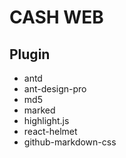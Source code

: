 # CASH WEB

## Plugin

- antd
- ant-design-pro
- md5
- marked
- highlight.js
- react-helmet
- github-markdown-css
